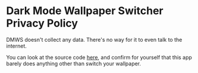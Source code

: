 # Dark Mode Wallpaper Switcher Privacy Policy

DMWS doesn't collect any data. There's no way for it to even talk to the internet.

You can look at the source code [here](https://github.com/jwhamilton99/dark-mode-wallpaper), and confirm for yourself that this app barely does anything other than switch your wallpaper.